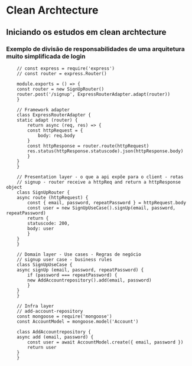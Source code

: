 # Clean Archtecture

## Iniciando os estudos em clean archtecture

### Exemplo de divisão de responsabilidades de uma arquitetura muito simplificada de login


        // const express = require('express')
        // const router = express.Router()

        module.exports = () => {
        const router = new SignUpRouter()
        router.post('/signup', ExpressRouterAdapter.adapt(router))
        }

        // Framework adapter
        class ExpressRouterAdapter {
        static adapt (router) {
            return async (req, res) => {
            const httpRequest = {
                body: req.body
            }
            const httpResponse = router.route(httpRequest)
            res.status(httpResponse.statuscode).json(httpResponse.body)
            }
        }
        }

        // Presentation layer - o que a api expõe para o client - rotas
        // signup - router receive a httpReq and return a httpResponse object
        class SignUpRouter {
        async route (httpRequest) {
            const { email, password, repeatPassword } = httpRequest.body
            const user = new SignUpUseCase().signUp(email, password, repeatPassword)
            return {
            statuscode: 200,
            body: user
            }
        }
        }

        // Domain layer - Use cases - Regras de negócio
        // signup user case - business rules
        class SignUpUseCase {
        async signUp (email, password, repeatPassword) {
            if (password === repeatPassword) {
            new AddAccountrepository().add(email, password)
            }
        }
        }

        // Infra layer
        // add-account-repository
        const mongoose = require('mongoose')
        const AccountModel = mongoose.model('Account')

        class AddAccountrepository {
        async add (email, password) {
            const user = await AccountModel.create({ email, password })
            return user
        }
        }
